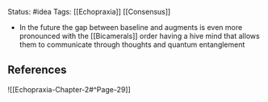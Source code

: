 Status: #idea
Tags: [[Echopraxia]] [[Consensus]]

* In the future the gap between baseline and augments is even more pronounced with the [[Bicamerals]] order having a hive mind that allows them to communicate through thoughts and quantum entanglement

## References

![[Echopraxia-Chapter-2#^Page-29]]